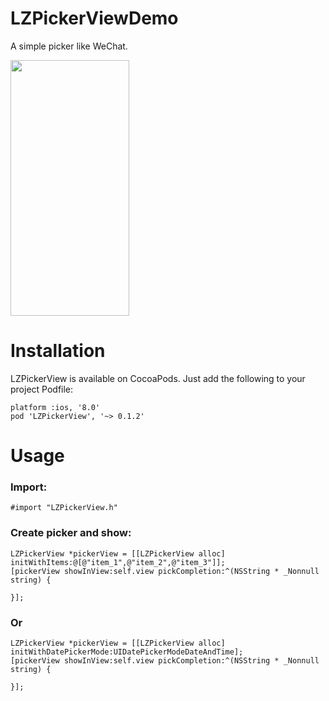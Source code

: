 # LZPickerViewDemo

A simple picker like WeChat.

<img width="190" height="409" src="https://raw.githubusercontent.com/KKKGit/LZPickerViewDemo/master/GIFs/preview.gif">

# Installation

LZPickerView is available on CocoaPods. Just add the following to your project Podfile:
```
platform :ios, '8.0'
pod 'LZPickerView', '~> 0.1.2'
```

# Usage

### Import:
```
#import "LZPickerView.h"
```
### Create picker and show:
```
LZPickerView *pickerView = [[LZPickerView alloc] initWithItems:@[@"item_1",@"item_2",@"item_3"]];
[pickerView showInView:self.view pickCompletion:^(NSString * _Nonnull string) {
    
}];
```
### Or
```
LZPickerView *pickerView = [[LZPickerView alloc] initWithDatePickerMode:UIDatePickerModeDateAndTime];
[pickerView showInView:self.view pickCompletion:^(NSString * _Nonnull string) {
    
}];
```
